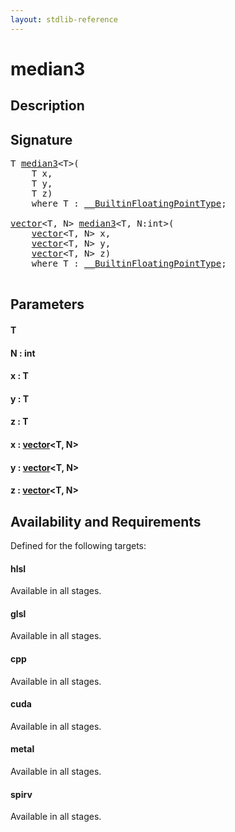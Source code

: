 ```yaml
---
layout: stdlib-reference
---
```


# median3

## Description





## Signature 

<pre>
<span class="code_type">T</span> <a href="/stdlib-reference/global-decls/median3">median3</a>&lt;<span class="code_type">T</span>&gt;(
    <span class="code_type">T</span> <span class='code_param'>x</span>,
    <span class="code_type">T</span> <span class='code_param'>y</span>,
    <span class="code_type">T</span> <span class='code_param'>z</span>)
    <span class='code_keyword'>where</span> <span class="code_type">T</span> : <a href="/stdlib-reference/interfaces/BuiltinFloatingPointType/index" class="code_type">__BuiltinFloatingPointType</a>;

<a href="/stdlib-reference/types/vector/index" class="code_type">vector</a>&lt;<span class="code_type">T</span>, N&gt; <a href="/stdlib-reference/global-decls/median3">median3</a>&lt;<span class="code_type">T</span>, N:<span class="code_keyword">int</span>&gt;(
    <a href="/stdlib-reference/types/vector/index" class="code_type">vector</a>&lt;<span class="code_type">T</span>, N&gt; <span class='code_param'>x</span>,
    <a href="/stdlib-reference/types/vector/index" class="code_type">vector</a>&lt;<span class="code_type">T</span>, N&gt; <span class='code_param'>y</span>,
    <a href="/stdlib-reference/types/vector/index" class="code_type">vector</a>&lt;<span class="code_type">T</span>, N&gt; <span class='code_param'>z</span>)
    <span class='code_keyword'>where</span> <span class="code_type">T</span> : <a href="/stdlib-reference/interfaces/BuiltinFloatingPointType/index" class="code_type">__BuiltinFloatingPointType</a>;

</pre>

## Parameters

#### T
#### N  : int
#### x  : T
#### y  : T
#### z  : T
#### x  : [vector](/stdlib-reference/types/vector/index)\<T, N\>
#### y  : [vector](/stdlib-reference/types/vector/index)\<T, N\>
#### z  : [vector](/stdlib-reference/types/vector/index)\<T, N\>

## Availability and Requirements

Defined for the following targets:

#### hlsl
Available in all stages.

#### glsl
Available in all stages.

#### cpp
Available in all stages.

#### cuda
Available in all stages.

#### metal
Available in all stages.

#### spirv
Available in all stages.



